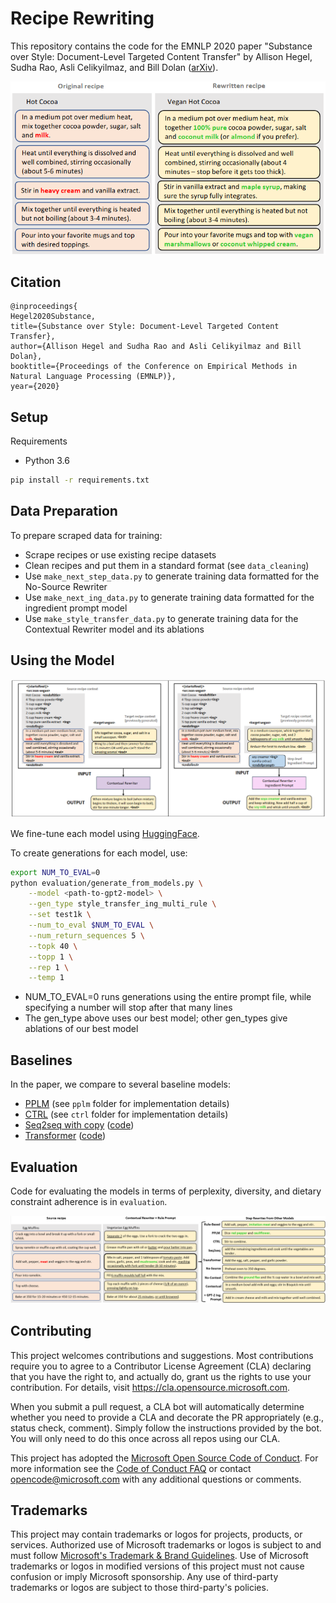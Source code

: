 # Recipe Rewriting

This repository contains the code for the EMNLP 2020 paper "Substance over Style: Document-Level Targeted Content Transfer" by Allison Hegel, Sudha Rao, Asli Celikyilmaz, and Bill Dolan ([arXiv](https://arxiv.org/abs/2010.08618)).

![header image](./imgs/recipe-rewrite-eg.png)

## Citation
```
@inproceedings{
Hegel2020Substance,
title={Substance over Style: Document-Level Targeted Content Transfer},
author={Allison Hegel and Sudha Rao and Asli Celikyilmaz and Bill Dolan},
booktitle={Proceedings of the Conference on Empirical Methods in Natural Language Processing (EMNLP)},
year={2020}
```

## Setup

Requirements
* Python 3.6

```bash
pip install -r requirements.txt
```

## Data Preparation

To prepare scraped data for training:
* Scrape recipes or use existing recipe datasets
* Clean recipes and put them in a standard format (see `data_cleaning`)
* Use `make_next_step_data.py` to generate training data formatted for the No-Source Rewriter
* Use `make_next_ing_data.py` to generate training data formatted for the ingredient prompt model
* Use `make_style_transfer_data.py` to generate training data for the Contextual Rewriter model and its ablations

## Using the Model
![header image](./imgs/model-diagram.png)

We fine-tune each model using [HuggingFace](https://huggingface.co/transformers/v2.0.0/examples.html#language-model-fine-tuning).

To create generations for each model, use:
```bash
export NUM_TO_EVAL=0
python evaluation/generate_from_models.py \
    --model <path-to-gpt2-model> \
    --gen_type style_transfer_ing_multi_rule \
    --set test1k \
    --num_to_eval $NUM_TO_EVAL \
    --num_return_sequences 5 \
    --topk 40 \
    --topp 1 \
    --rep 1 \
    --temp 1
```
* NUM_TO_EVAL=0 runs generations using the entire prompt file, while specifying a number will stop after that many lines
* The gen_type above uses our best model; other gen_types give ablations of our best model

## Baselines
In the paper, we compare to several baseline models:
* [PPLM](https://arxiv.org/abs/1912.02164) (see `pplm` folder for implementation details)
* [CTRL](https://arxiv.org/abs/1909.05858) (see `ctrl` folder for implementation details)
* [Seq2seq with copy](https://arxiv.org/abs/1707.01161) ([code](https://github.com/harsh19/Shakespearizing-Modern-English))
* [Transformer](https://arxiv.org/abs/1706.03762) ([code](https://github.com/gooppe/transformer-summarization))

## Evaluation
Code for evaluating the models in terms of perplexity, diversity, and dietary constraint adherence is in `evaluation`.

![header image](./imgs/rewrite-comparison.png)

## Contributing

This project welcomes contributions and suggestions.  Most contributions require you to agree to a
Contributor License Agreement (CLA) declaring that you have the right to, and actually do, grant us
the rights to use your contribution. For details, visit https://cla.opensource.microsoft.com.

When you submit a pull request, a CLA bot will automatically determine whether you need to provide
a CLA and decorate the PR appropriately (e.g., status check, comment). Simply follow the instructions
provided by the bot. You will only need to do this once across all repos using our CLA.

This project has adopted the [Microsoft Open Source Code of Conduct](https://opensource.microsoft.com/codeofconduct/).
For more information see the [Code of Conduct FAQ](https://opensource.microsoft.com/codeofconduct/faq/) or
contact [opencode@microsoft.com](mailto:opencode@microsoft.com) with any additional questions or comments.

## Trademarks

This project may contain trademarks or logos for projects, products, or services. Authorized use of Microsoft 
trademarks or logos is subject to and must follow 
[Microsoft's Trademark & Brand Guidelines](https://www.microsoft.com/en-us/legal/intellectualproperty/trademarks/usage/general).
Use of Microsoft trademarks or logos in modified versions of this project must not cause confusion or imply Microsoft sponsorship.
Any use of third-party trademarks or logos are subject to those third-party's policies.
